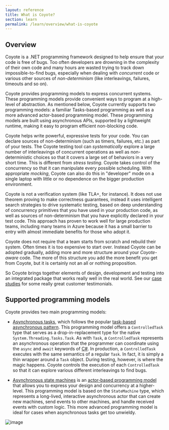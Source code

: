 ```yaml
---
layout: reference
title: What is Coyote?
section: learn
permalink: /learn/overview/what-is-coyote
---
```


## Overview

Coyote is a .NET programming framework designed to help ensure that your code is free of bugs. Too often developers are drowning in the complexity of their own code and many hours are wasted trying to track down impossible-to-find bugs, especially when dealing with _concurrent_ code or various other sources of _non-determinism_ (like interleavings, failures, timeouts and so on).

Coyote provides programming models to express concurrent systems. These programming models provide convenient ways to program at a high-level of abstraction. As mentioned below, Coyote currently supports two programming models: a familiar Tasks-based programming as well as a more advanced actor-based programming model. These programming models are built using asynchronous APIs, supported by a lightweight runtime, making it easy to program efficient non-blocking code.

Coyote helps write powerful, expressive tests for your code. You can declare sources of non-determinism (such as timers, failures, etc.) as part of your tests. The Coyote testing tool can _systematically_ explore a large number of interleavings of concurrent operations as well as  non-deterministic choices so that it covers a large set of behaviors in a very short time. This is different from _stress testing_. Coyote takes control of the concurrency so that it can manipulate every possible scheduling. With appropriate _mocking_, Coyote can also do this in "developer" mode on a single laptop with little or no dependence on the bigger production environment.

Coyote is not a verification system (like TLA+, for instance). It does not use theorem proving to make correctness guarantees, instead it uses intelligent search strategies to drive systematic testing, based on deep understanding of concurrency primitives that you have used in your production code, as well as sources of non-determinism that you have explicitly declared in your test code. This approach has proven to work well for large production teams, including many teams in Azure because it has a small barrier to entry with almost immediate benefits for those who adopt it.

Coyote does not require that a team starts from scratch and rebuild their system. Often times it is too expensive to start over. Instead Coyote can be adopted gradually, adding more and more structure around your _Coyote-aware_ code. The more of this structure you add the more benefit you get from Coyote, but it is certainly not an all or nothing proposition.

So Coyote brings together elements of design, development and testing into an integrated package that works really well in the real world. See our [case studies](../../case-studies/azure-batch-service.md) for some really great customer testimonials.

## Supported programming models

Coyote provides two main programming models:

- [Asynchronous tasks](../programming-models/async/overview.md), which follows the popular [task-based asynchronous pattern](https://docs.microsoft.com/en-us/dotnet/standard/asynchronous-programming-patterns/task-based-asynchronous-pattern-tap). This programming model offers a `ControlledTask` type  that serves as a drop-in-replacement type for the native `System.Threading.Tasks.Task`. As with `Task`, a `ControlledTask` represents an asynchronous operation that the programmer can coordinate using the `async` and `await` keywords of [C#](https://docs.microsoft.com/en-gb/dotnet/csharp/). In production, a `ControlledTask` executes with the same semantics of a regular `Task`. In fact, it is simply a thin wrapper around a `Task` object. During testing, however, is where the magic happens. Coyote controls the execution of each `ControlledTask` so that it can explore various different interleavings to find bugs.

- [Asynchronous state machines](../programming-models/state-machines/overview.md) is an [actor-based programming model](https://en.wikipedia.org/wiki/Actor_model) that allows you to express your design and concurrency at a higher-level. This programming model is based on the `StateMachine` type, which represents a long-lived, interactive asynchronous actor that can create new machines, send events to other machines, and handle received events with custom logic. This more advanced programming model is ideal for cases when asynchronous tasks get too unwieldy.

![image](/coyote/assets/images/core.png)